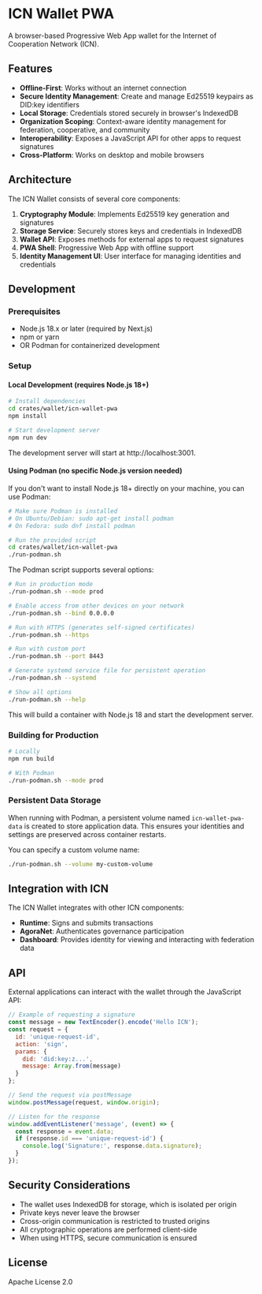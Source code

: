 # ICN Wallet PWA

A browser-based Progressive Web App wallet for the Internet of Cooperation Network (ICN).

## Features

- **Offline-First**: Works without an internet connection
- **Secure Identity Management**: Create and manage Ed25519 keypairs as DID:key identifiers
- **Local Storage**: Credentials stored securely in browser's IndexedDB
- **Organization Scoping**: Context-aware identity management for federation, cooperative, and community
- **Interoperability**: Exposes a JavaScript API for other apps to request signatures
- **Cross-Platform**: Works on desktop and mobile browsers

## Architecture

The ICN Wallet consists of several core components:

1. **Cryptography Module**: Implements Ed25519 key generation and signatures
2. **Storage Service**: Securely stores keys and credentials in IndexedDB
3. **Wallet API**: Exposes methods for external apps to request signatures
4. **PWA Shell**: Progressive Web App with offline support
5. **Identity Management UI**: User interface for managing identities and credentials

## Development

### Prerequisites

- Node.js 18.x or later (required by Next.js)
- npm or yarn
- OR Podman for containerized development

### Setup

#### Local Development (requires Node.js 18+)

```bash
# Install dependencies
cd crates/wallet/icn-wallet-pwa
npm install

# Start development server
npm run dev
```

The development server will start at http://localhost:3001.

#### Using Podman (no specific Node.js version needed)

If you don't want to install Node.js 18+ directly on your machine, you can use Podman:

```bash
# Make sure Podman is installed
# On Ubuntu/Debian: sudo apt-get install podman
# On Fedora: sudo dnf install podman

# Run the provided script
cd crates/wallet/icn-wallet-pwa
./run-podman.sh
```

The Podman script supports several options:

```bash
# Run in production mode
./run-podman.sh --mode prod

# Enable access from other devices on your network
./run-podman.sh --bind 0.0.0.0

# Run with HTTPS (generates self-signed certificates)
./run-podman.sh --https

# Run with custom port
./run-podman.sh --port 8443

# Generate systemd service file for persistent operation
./run-podman.sh --systemd

# Show all options
./run-podman.sh --help
```

This will build a container with Node.js 18 and start the development server.

### Building for Production

```bash
# Locally
npm run build

# With Podman
./run-podman.sh --mode prod
```

### Persistent Data Storage

When running with Podman, a persistent volume named `icn-wallet-pwa-data` is created to store application data. This ensures your identities and settings are preserved across container restarts.

You can specify a custom volume name:

```bash
./run-podman.sh --volume my-custom-volume
```

## Integration with ICN

The ICN Wallet integrates with other ICN components:

- **Runtime**: Signs and submits transactions
- **AgoraNet**: Authenticates governance participation
- **Dashboard**: Provides identity for viewing and interacting with federation data

## API

External applications can interact with the wallet through the JavaScript API:

```javascript
// Example of requesting a signature
const message = new TextEncoder().encode('Hello ICN');
const request = {
  id: 'unique-request-id',
  action: 'sign',
  params: {
    did: 'did:key:z...',
    message: Array.from(message)
  }
};

// Send the request via postMessage
window.postMessage(request, window.origin);

// Listen for the response
window.addEventListener('message', (event) => {
  const response = event.data;
  if (response.id === 'unique-request-id') {
    console.log('Signature:', response.data.signature);
  }
});
```

## Security Considerations

- The wallet uses IndexedDB for storage, which is isolated per origin
- Private keys never leave the browser
- Cross-origin communication is restricted to trusted origins
- All cryptographic operations are performed client-side
- When using HTTPS, secure communication is ensured

## License

Apache License 2.0 